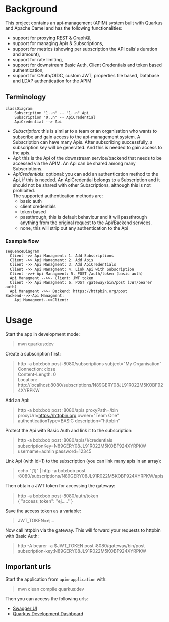 # Background

This project contains an api-management (APIM) system built with Quarkus and Apache Camel and has the following
functionalities:

- support for proxying REST & GraphQl,
- support for managing Apis & Subscriptions,
- support for metrics (showing per subscription the API calls's duration and amount),
- support for rate limiting,
- support for downstream Basic Auth, Client Credentials and token based authentication,
- support for OAuth/OIDC, custom JWT, properties file based, Database and LDAP authentication for the APIM

## Terminology

```mermaid
classDiagram
    Subscription "1..n" -- "1..n" Api
    Subscription "0..n" -- ApiCredential
    ApiCredential --> Api
```

- _Subscription_: this is similar to a team or an organisation who wants to subscribe and gain access to the
  api-management system. A Subscription can have many Apis.
  After subscribing successfully, a subscription key will be generated. And this is needed to gain access to the apis.
- _Api_: this is the Api of the downstream service/backend that needs to be accessed via the APIM. An Api can be shared
  among many Subscriptions.
- _ApiCredentials_: optional: you can add an authentication method to the Api, if this is needed. An ApiCredential
  belongs to a Subscription and
  it should not be shared with other Subscriptions, although this is not prohibited.    
  The supported authentication methods are:
  - basic auth
  - client credentials
  - token based
  - passthrough, this is default behaviour and it will passthrough anything from the original request to the Api/Backend
    services.
  - none, this will strip out any authentication to the Api


### Example flow

```mermaid
sequenceDiagram
  Client ->> Api Managment: 1. Add Subscriptions
  Client ->> Api Managment: 2. Add Apis
  Client ->> Api Managment: 3. Add ApiCredentials
  Client ->> Api Managment: 4. Link Api with Subscription
  Client ->>+ Api Managment: 5. POST /auth/token (basic auth)
  Api Managment -->>- Client: JWT token
  Client ->> Api Managment: 6. POST /gateway/bin/post (JWT/bearer auth)
  Api Managment ->>+ Backend: https://httpbin.org/post
Backend-->>-Api Managment: 
    Api Managment-->>Client: 
```

# Usage

Start the app in development mode:
> mvn quarkus:dev

Create a subscription first:
> http -a bob:bob post :8080/subscriptions subject="My Organisation"  
> Connection: close  
> Content-Length: 0  
> Location: http://localhost:8080/subscriptions/N89GERY08JL91R022M5KOBF924XYRPKW

Add an Api:
> http -a bob:bob post :8080/apis proxyPath=/bin proxyUrl=https://httpbin.org owner="Team One" authenticationType=BASIC
> description="httpbin"

Protect the Api with Basic Auth and link it to the subscription:
> http -a bob:bob post :8080/apis/1/credentials subscriptionKey=N89GERY08JL91R022M5KOBF924XYRPKW username=admin
> password=12345

Link Api (with id=1) to the subscription (you can link many apis in an array):
> echo "[1]" | http -a bob:bob post :8080/subscriptions/N89GERY08JL91R022M5KOBF924XYRPKW/apis

Then obtain a JWT token for accessing the gateway:
> http -a bob:bob post :8080/auth/token  
> { "access_token": "ej....." }

Save the access token as a variable:
> JWT_TOKEN=ej...

Now call httpbin via the gateway. This will forward your requests to httpbin with Basic Auth:
> http -A bearer -a $JWT_TOKEN post :8080/gateway/bin/post subscription-key:N89GERY08JL91R022M5KOBF924XYRPKW

## Important urls

Start the application from `apim-application` with:
> mvn clean compile quarkus:dev

Then you can access the following urls:

- [Swagger UI](http://localhost:8080/q/swagger-ui)
- [Quarkus Development Dashboard](http://localhost:8080/q/dev-ui)